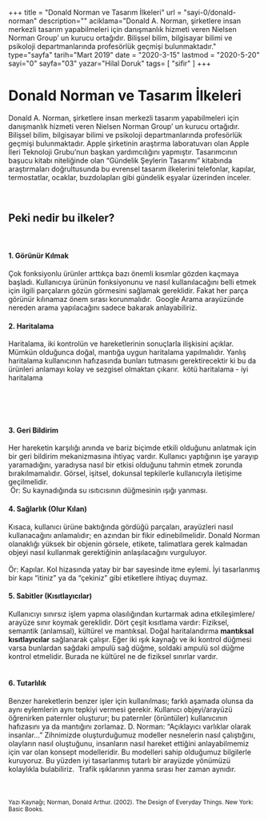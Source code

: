 +++
title = "Donald Norman ve Tasarım İlkeleri"
url = "sayi-0/donald-norman"
description=""
aciklama="Donald A. Norman, şirketlere insan merkezli tasarım yapabilmeleri için danışmanlık hizmeti veren Nielsen Norman Group’ un kurucu ortağıdır. Bilişsel bilim, bilgisayar bilimi ve psikoloji departmanlarında profesörlük geçmişi bulunmaktadır."
type="sayfa"
tarih="Mart 2019"
date = "2020-3-15"
lastmod = "2020-5-20"
sayi="0"
sayfa="03"
yazar="Hilal Doruk"
tags= [
    "sifir"
]
+++
<a href="/sayi-0/tasarim-sozlugu-ikon" id="next"></a>
<img class="img-fluid" src="/img/Zachary_Monteiro_Don_Norman_UX.jpg" alt="">
<div class="container">
<h1>Donald Norman ve Tasarım İlkeleri</h1>
<div class="row">
    <div class="col-md-8 ">
        <p>Donald A. Norman, şirketlere insan merkezli tasarım yapabilmeleri için danışmanlık hizmeti veren Nielsen Norman Group’ un kurucu ortağıdır. Bilişsel bilim, bilgisayar bilimi ve psikoloji departmanlarında profesörlük geçmişi bulunmaktadır. Apple şirketinin araştırma laboratuvarı olan Apple İleri Teknoloji Grubu’nun başkan yardımcılığını yapmıştır. Tasarımcının başucu kitabı niteliğinde olan “Gündelik Şeylerin Tasarımı” kitabında araştırmaları doğrultusunda bu evrensel tasarım ilkelerini telefonlar, kapılar, termostatlar, ocaklar, buzdolapları gibi gündelik eşyalar üzerinden inceler.</p>
    </div>
</div><br>
<div>
   <h2>Peki nedir bu ilkeler? </h2>  <br>
</div>
<div class="row">
    <div class="col-md-4">
    <h4>1. Görünür Kılmak</h4>
        Çok fonksiyonlu ürünler arttıkça bazı önemli kısımlar gözden kaçmaya başladı. Kullanıcıya ürünün fonksiyonunu ve nasıl kullanılacağını belli etmek için ilgili parçaların gözün görmesini sağlamak gereklidir. Fakat her parça görünür kılınamaz önem sırası korunmalıdır.  
    <img class="img-fluid" src="/img/norman-google-search.jpg" alt="">
    Google Arama arayüzünde nereden arama yapılacağını sadece bakarak anlayabiliriz.
    </div>  
    <div class="col-md-4">
        <h4>2. Haritalama</h4>
        Haritalama, iki kontrolün ve hareketlerinin sonuçlarla ilişkisini açıklar. Mümkün olduğunca doğal, mantığa uygun haritalama yapılmalıdır. Yanlış haritalama kullanıcının hafızasında bunları tutmasını gerektirecektir ki bu da ürünleri anlamayı kolay ve sezgisel olmaktan çıkarır. 
    <img class="img-fluid" src="/img/norman-haritalandırma.png" alt="">
    kötü haritalama - iyi haritalama <br><br><br><br><br>
    </div>  
    <div class="col-md-4">
        <h4>3. Geri Bildirim</h4>
        Her hareketin karşılığı anında ve bariz biçimde etkili olduğunu anlatmak için bir geri bildirim mekanizmasına ihtiyaç vardır. Kullanıcı yaptığının işe yarayıp yaramadığını, yaradıysa nasıl bir etkisi olduğunu tahmin etmek zorunda bırakılmamalıdır. Görsel, işitsel, dokunsal tepkilerle kullanıcıyla iletişime geçilmelidir. 
<br>
        <img class="img-fluid" src="/img/tekli-isikli-acma-kapama-anahtari.jpg" alt="">
        Ör: Su kaynadığında su ısıtıcısının düğmesinin ışığı yanması. 
    </div>
    <div class="col-md-4">
        <h4>4. Sağlarlık (Olur Kılan)</h4>
        Kısaca, kullanıcı ürüne baktığında gördüğü parçaları, arayüzleri nasıl kullanacağını anlamalıdır; en azından bir fikir edinebilmelidir. Donald Norman olanaklığı yüksek bir objenin görsele, etikete, talimatlara gerek kalmadan objeyi nasıl kullanmak gerektiğinin anlaşılacağını vurguluyor.
        <br>  
        <img class="img-fluid" src="/img/d-norman-kapi.jpg" alt="">
        <br> <br>
        Ör: Kapılar. Kol hizasında yatay bir bar sayesinde itme eylemi. İyi tasarlanmış bir kapı “itiniz” ya da “çekiniz” gibi etiketlere ihtiyaç duymaz.     </div>  
    <div class="col-md-4">
        <h4>5. Sabitler (Kısıtlayıcılar) </h4>
       Kullanıcıyı sınırsız işlem yapma olasılığından kurtarmak adına etkileşimlere/ arayüze sınır koymak gereklidir. Dört çeşit kısıtlama vardır: Fiziksel, semantik (anlamsal), kültürel ve mantıksal.  
Doğal haritalandırma <b>mantıksal kısıtlayıcılar</b> sağlanarak çalışır. Eğer iki ışık kaynağı ve iki kontrol düğmesi varsa bunlardan sağdaki ampulü sağ düğme, soldaki ampulü sol düğme kontrol etmelidir. Burada ne kültürel ne de fiziksel sınırlar vardır.
<br><br><img class="img-fluid" src="/img/usb-computer-sabitler.jpg" alt="">
    </div>  
    <div class="col-md-4">
        <h4>6. Tutarlılık </h4>
        Benzer hareketlerin benzer işler için kullanılması; farklı aşamada olunsa da aynı eylemlerin aynı tepkiyi vermesi gerekir. Kullanıcı objeyi/arayüzü öğrenirken paternler oluşturur; bu paternler (örüntüler) kullanıcının hafızasını ya da mantığını zorlamaz.  
        D. Norman: “Açıklayıcı varlıklar olarak insanlar...” 
        Zihnimizde oluşturduğumuz modeller nesnelerin nasıl çalıştığını, olayların nasıl oluştuğunu, insanların nasıl hareket ettiğini anlayabilmemiz için var olan konsept modelleridir. Bu modelleri sahip olduğumuz bilgilerle kuruyoruz. Bu yüzden iyi tasarlanmış tutarlı bir arayüzde yönümüzü kolaylıkla bulabiliriz.     
       <img class="img-fluid" src="/img/norman-trafik-isiklari.jpg" alt="">
       Trafik ışıklarının yanma sırası her zaman aynıdır.
    </div>  
</div><br><br><br>
<small>Yazı Kaynağı; Norman, Donald Arthur. (2002). The Design of Everyday Things. New York: Basic Books. </small>
</div>

